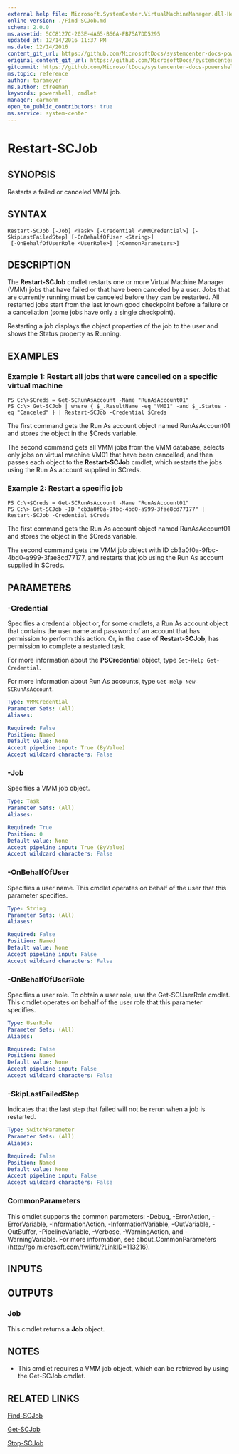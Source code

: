 ```yaml
---
external help file: Microsoft.SystemCenter.VirtualMachineManager.dll-Help.xml
online version: ./Find-SCJob.md
schema: 2.0.0
ms.assetid: 5CC8127C-203E-4A65-B66A-FB75A7DD5295
updated_at: 12/14/2016 11:37 PM
ms.date: 12/14/2016
content_git_url: https://github.com/MicrosoftDocs/systemcenter-docs-powershell/blob/master/systemcenter-cmdlets/SystemCenter2016/VirtualMachineManager/v1/Restart-SCJob.md
original_content_git_url: https://github.com/MicrosoftDocs/systemcenter-docs-powershell/blob/master/systemcenter-cmdlets/SystemCenter2016/VirtualMachineManager/v1/Restart-SCJob.md
gitcommit: https://github.com/MicrosoftDocs/systemcenter-docs-powershell/blob/ddd0fefc9adaabb9394eb6c21b33370913d1830d/systemcenter-cmdlets/SystemCenter2016/VirtualMachineManager/v1/Restart-SCJob.md
ms.topic: reference
author: tarameyer
ms.author: cfreeman
keywords: powershell, cmdlet
manager: carmonm
open_to_public_contributors: true
ms.service: system-center
---
```


# Restart-SCJob

## SYNOPSIS
Restarts a failed or canceled VMM job.

## SYNTAX

```
Restart-SCJob [-Job] <Task> [-Credential <VMMCredential>] [-SkipLastFailedStep] [-OnBehalfOfUser <String>]
 [-OnBehalfOfUserRole <UserRole>] [<CommonParameters>]
```

## DESCRIPTION
The **Restart-SCJob** cmdlet restarts one or more Virtual Machine Manager (VMM) jobs that have failed or that have been canceled by a user.
Jobs that are currently running must be canceled before they can be restarted.
All restarted jobs start from the last known good checkpoint before a failure or a cancellation (some jobs have only a single checkpoint).

Restarting a job displays the object properties of the job to the user and shows the Status property as Running.

## EXAMPLES

### Example 1: Restart all jobs that were cancelled on a specific virtual machine
```
PS C:\>$Creds = Get-SCRunAsAccount -Name "RunAsAccount01"
PS C:\> Get-SCJob | where { $_.ResultName -eq "VM01" -and $_.Status -eq "Canceled" } | Restart-SCJob -Credential $Creds
```

The first command gets the Run As account object named RunAsAccount01 and stores the object in the $Creds variable.

The second command gets all VMM jobs from the VMM database, selects only jobs on virtual machine VM01 that have been cancelled, and then passes each object to the **Restart-SCJob** cmdlet, which restarts the jobs using the Run As account supplied in $Creds.

### Example 2: Restart a specific job
```
PS C:\>$Creds = Get-SCRunAsAccount -Name "RunAsAccount01"
PS C:\> Get-SCJob -ID "cb3a0f0a-9fbc-4bd0-a999-3fae8cd77177" | Restart-SCJob -Credential $Creds
```

The first command gets the Run As account object named RunAsAccount01 and stores the object in the $Creds variable.

The second command gets the VMM job object with ID cb3a0f0a-9fbc-4bd0-a999-3fae8cd77177, and restarts that job using the Run As account supplied in $Creds.

## PARAMETERS

### -Credential
Specifies a credential object or, for some cmdlets, a Run As account object that contains the user name and password of an account that has permission to perform this action.
Or, in the case of **Restart-SCJob**, has permission to complete a restarted task.

For more information about the **PSCredential** object, type `Get-Help Get-Credential`.

For more information about Run As accounts, type `Get-Help New-SCRunAsAccount`.

```yaml
Type: VMMCredential
Parameter Sets: (All)
Aliases: 

Required: False
Position: Named
Default value: None
Accept pipeline input: True (ByValue)
Accept wildcard characters: False
```

### -Job
Specifies a VMM job object.

```yaml
Type: Task
Parameter Sets: (All)
Aliases: 

Required: True
Position: 0
Default value: None
Accept pipeline input: True (ByValue)
Accept wildcard characters: False
```

### -OnBehalfOfUser
Specifies a user name.
This cmdlet operates on behalf of the user that this parameter specifies.

```yaml
Type: String
Parameter Sets: (All)
Aliases: 

Required: False
Position: Named
Default value: None
Accept pipeline input: False
Accept wildcard characters: False
```

### -OnBehalfOfUserRole
Specifies a user role.
To obtain a user role, use the Get-SCUserRole cmdlet.
This cmdlet operates on behalf of the user role that this parameter specifies.

```yaml
Type: UserRole
Parameter Sets: (All)
Aliases: 

Required: False
Position: Named
Default value: None
Accept pipeline input: False
Accept wildcard characters: False
```

### -SkipLastFailedStep
Indicates that the last step that failed will not be rerun when a job is restarted.

```yaml
Type: SwitchParameter
Parameter Sets: (All)
Aliases: 

Required: False
Position: Named
Default value: None
Accept pipeline input: False
Accept wildcard characters: False
```

### CommonParameters
This cmdlet supports the common parameters: -Debug, -ErrorAction, -ErrorVariable, -InformationAction, -InformationVariable, -OutVariable, -OutBuffer, -PipelineVariable, -Verbose, -WarningAction, and -WarningVariable. For more information, see about_CommonParameters (http://go.microsoft.com/fwlink/?LinkID=113216).

## INPUTS

## OUTPUTS

### Job
This cmdlet returns a **Job** object.

## NOTES
* This cmdlet requires a VMM job object, which can be retrieved by using the Get-SCJob cmdlet.

## RELATED LINKS

[Find-SCJob](xref:SystemCenter2016/VirtualMachineManager/v1/Find-SCJob.md)

[Get-SCJob](xref:SystemCenter2016/VirtualMachineManager/v1/Get-SCJob.md)

[Stop-SCJob](xref:SystemCenter2016/VirtualMachineManager/v1/Stop-SCJob.md)

